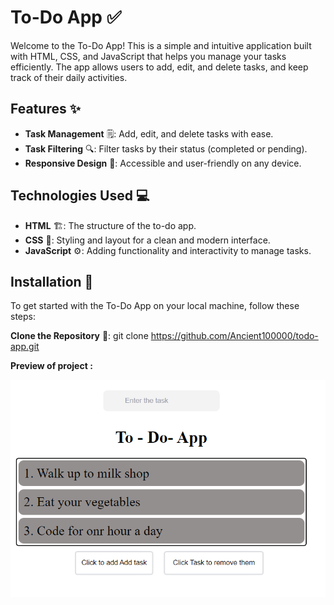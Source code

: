 # To-Do App ✅

Welcome to the To-Do App! This is a simple and intuitive application built with HTML, CSS, and JavaScript that helps you manage your tasks efficiently. The app allows users to add, edit, and delete tasks, and keep track of their daily activities.

## Features ✨

- **Task Management** 🗒️: Add, edit, and delete tasks with ease.
- **Task Filtering** 🔍: Filter tasks by their status (completed or pending).
- **Responsive Design** 📱: Accessible and user-friendly on any device.

## Technologies Used 💻

- **HTML** 🏗️: The structure of the to-do app.
- **CSS** 🎨: Styling and layout for a clean and modern interface.
- **JavaScript** ⚙️: Adding functionality and interactivity to manage tasks.

## Installation 🔧

To get started with the To-Do App on your local machine, follow these steps:

 **Clone the Repository** 🚀:
   git clone https://github.com/Ancient100000/todo-app.git



**Preview of project :**


![alt text](image.png)
